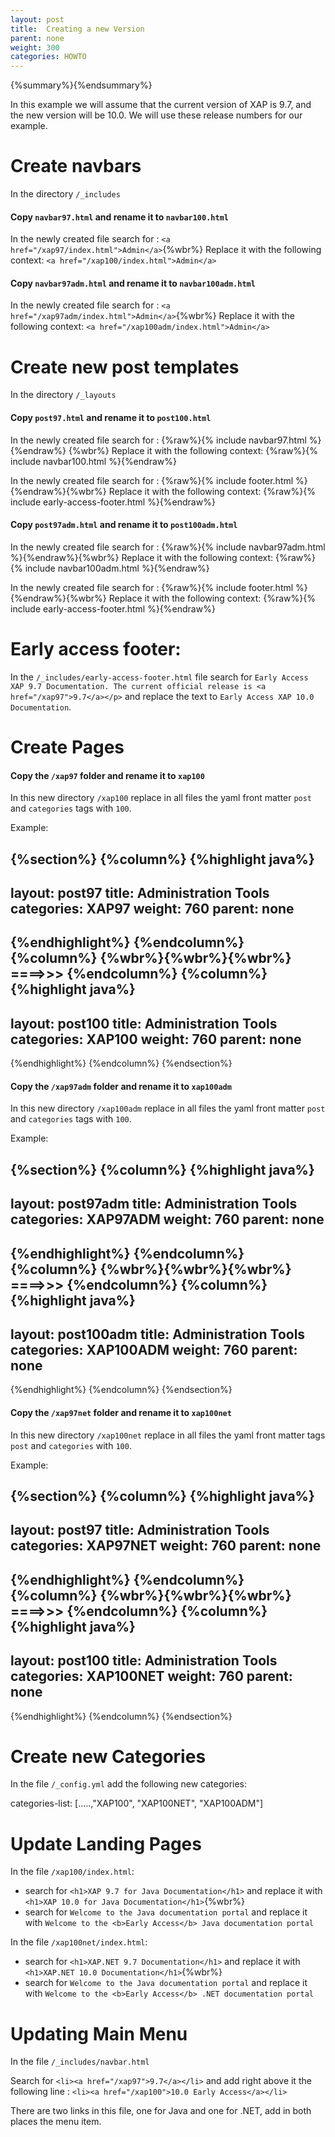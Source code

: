 ```yaml
---
layout: post
title:  Creating a new Version
parent: none
weight: 300
categories: HOWTO
---
```


{%summary%}{%endsummary%}


In this example we will assume that the current version of XAP is 9.7, and the new version will be 10.0. We will use these release numbers for our example.


# Create navbars

In the directory `/_includes`

####  Copy `navbar97.html` and rename it to `navbar100.html`

In the newly created file search for : `<a href="/xap97/index.html">Admin</a>`{%wbr%}
Replace it with the following context: `<a href="/xap100/index.html">Admin</a>`

####  Copy `navbar97adm.html` and rename it to `navbar100adm.html`

In the newly created file search for : `<a href="/xap97adm/index.html">Admin</a>`{%wbr%}
Replace it with the following context: `<a href="/xap100adm/index.html">Admin</a>`

# Create new post templates

In the directory `/_layouts`

#### Copy `post97.html` and rename it to `post100.html`

In the newly created file search for : {%raw%}{% include navbar97.html %}{%endraw%} {%wbr%}
Replace it with the following context: {%raw%}{% include navbar100.html %}{%endraw%}

In the newly created file search for : {%raw%}{% include footer.html %}{%endraw%}{%wbr%}
Replace it with the following context: {%raw%}{% include early-access-footer.html %}{%endraw%}

#### Copy `post97adm.html` and rename it to `post100adm.html`

In the newly created file search for : {%raw%}{% include navbar97adm.html %}{%endraw%}{%wbr%}
Replace it with the following context: {%raw%}{% include navbar100adm.html %}{%endraw%}

In the newly created file search for : {%raw%}{% include footer.html %}{%endraw%}{%wbr%}
Replace it with the following context: {%raw%}{% include early-access-footer.html %}{%endraw%}


# Early access footer:

In the `/_includes/early-access-footer.html` file search for `Early Access XAP 9.7 Documentation. The current official release is <a href="/xap97">9.7</a></p>`
and replace the text to  `Early Access XAP 10.0 Documentation`.

# Create Pages

####  Copy the `/xap97` folder and rename it to `xap100`

In this new directory `/xap100` replace in all files the  yaml front matter `post` and `categories` tags with `100`.

Example:

{%section%}
{%column%}
{%highlight java%}
---
layout: post97
title:  Administration Tools
categories: XAP97
weight: 760
parent: none
---
{%endhighlight%}
{%endcolumn%}
{%column%}
{%wbr%}{%wbr%}{%wbr%}
====>>>
{%endcolumn%}
{%column%}
{%highlight java%}
---
layout: post100
title:  Administration Tools
categories: XAP100
weight: 760
parent: none
---
{%endhighlight%}
{%endcolumn%}
{%endsection%}


####  Copy the `/xap97adm` folder and rename it to `xap100adm`

In this new directory `/xap100adm` replace in all files the  yaml front matter `post` and `categories` tags with `100`.

Example:

{%section%}
{%column%}
{%highlight java%}
---
layout: post97adm
title:  Administration Tools
categories: XAP97ADM
weight: 760
parent: none
---
{%endhighlight%}
{%endcolumn%}
{%column%}
{%wbr%}{%wbr%}{%wbr%}
====>>>
{%endcolumn%}
{%column%}
{%highlight java%}
---
layout: post100adm
title:  Administration Tools
categories: XAP100ADM
weight: 760
parent: none
---
{%endhighlight%}
{%endcolumn%}
{%endsection%}


#### Copy the `/xap97net` folder and rename it to `xap100net`

 In this new directory `/xap100net` replace in all files the  yaml front matter tags `post` and `categories` with `100`.

 Example:

 {%section%}
 {%column%}
 {%highlight java%}
 ---
 layout: post97
 title:  Administration Tools
 categories: XAP97NET
 weight: 760
 parent: none
 ---
 {%endhighlight%}
 {%endcolumn%}
 {%column%}
 {%wbr%}{%wbr%}{%wbr%}
 ====>>>
 {%endcolumn%}
 {%column%}
 {%highlight java%}
 ---
 layout: post100
 title:  Administration Tools
 categories: XAP100NET
 weight: 760
 parent: none
 ---
 {%endhighlight%}
 {%endcolumn%}
 {%endsection%}


# Create new Categories

In the file `/_config.yml` add the following new categories:

categories-list: [.....,"XAP100", "XAP100NET", "XAP100ADM"]


# Update Landing Pages

In the file  `/xap100/index.html`:

- search for  `<h1>XAP 9.7 for Java Documentation</h1>` and replace it with `<h1>XAP 10.0 for Java Documentation</h1>`{%wbr%}
- search for  `Welcome to the Java documentation portal` and replace it with `Welcome to the <b>Early Access</b> Java documentation portal`

In the file  `/xap100net/index.html`:

- search for  `<h1>XAP.NET 9.7 Documentation</h1>` and replace it with `<h1>XAP.NET 10.0 Documentation</h1>`{%wbr%}
- search for  `Welcome to the Java documentation portal` and replace it with `Welcome to the <b>Early Access</b> .NET documentation portal`


# Updating Main Menu

In the file `/_includes/navbar.html`

Search for  `<li><a href="/xap97">9.7</a></li>` and add right above it the following line : `<li><a href="/xap100">10.0 Early Access</a></li>`

There are two links in this file, one for Java and one for .NET, add in both places the menu item.